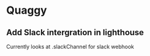  # Quaggy

 ## Add Slack intergration in lighthouse

 Currently looks at .slackChannel for slack webhook